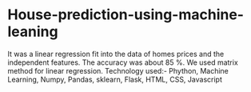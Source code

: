 # House-prediction-using-machine-leaning

It was a linear regression fit into the data of homes prices and the independent
features. The accuracy was about 85 %. We used matrix method for linear regression.
Technology used:- Phython, Machine Learning, Numpy, Pandas, sklearn, Flask, HTML, CSS, Javascript
